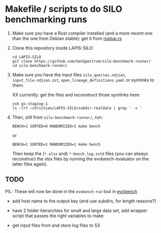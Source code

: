 # Makefile / scripts to do SILO benchmarking runs

 1. Make sure you have a Rust compiler installed (and a more recent
    one than the one from Debian stable): get it from
    [rustup.rs](https://rustup.rs/)

 1. Clone this repository inside LAPIS-SILO:

        cd LAPIS-SILO
        git clone https://github.com/GenSpectrum/silo-benchmark-runner/
        cd silo-benchmark-runner/

 2. Make sure you have the input files `silo_queries.ndjson`,
    `input_file.ndjson.zst`, `open_lineage_definitions.yaml` or
    symlinks to them.

    XX currently: get the files and reconstruct those symlinks here:

        ssh gs-staging-1
        ls -lrt ~christian/LAPIS-SILO/subdir-realdata | grep ' -> '

 3. Then, still from `silo-benchmark-runner/`, run:

        BENCH=1 SORTED=0 RANDOMIZED=1 make bench

    or

        BENCH=1 SORTED=1 RANDOMIZED=1 make bench

    Then keep the (`*.xlsx` and) `*-bench.log.zstd` files (you can
    always reconstruct the xlsx files by running the
    evobench-evaluator on the latter files again).

## TODO

PS.: These will now be done in the `evobench-run` tool in
[evobench](https://github.com/GenSpectrum/evobench/)

  * add host name to the output key (and use subdirs, for length
    reasons?)

  * have 2 folder hierarchies for small and large data set, add wrapper
    script that passes the right variables to make

  * get input files from and store log files to S3
  
